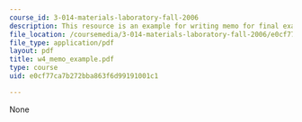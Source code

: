 ```yaml
---
course_id: 3-014-materials-laboratory-fall-2006
description: This resource is an example for writing memo for final exam.
file_location: /coursemedia/3-014-materials-laboratory-fall-2006/e0cf77ca7b272bba863f6d99191001c1_w4_memo_example.pdf
file_type: application/pdf
layout: pdf
title: w4_memo_example.pdf
type: course
uid: e0cf77ca7b272bba863f6d99191001c1

---
```

None